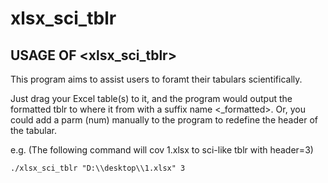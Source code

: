 # xlsx_sci_tblr
## USAGE OF <xlsx_sci_tblr>

This program aims to assist users to foramt their tabulars scientifically.

Just drag your Excel table(s) to it, and the program would output the formatted tblr to where it from with a suffix name <_formatted>. Or, you could add a parm (num) manually to the program to redefine the header of the tabular.

e.g. (The following command will cov 1.xlsx to sci-like tblr with header=3)

`./xlsx_sci_tblr "D:\\desktop\\1.xlsx" 3`
